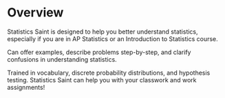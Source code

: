 # Overview
Statistics Saint is designed to help you better understand statistics, especially if you are in AP Statistics or an Introduction to Statistics course.

Can offer examples, describe problems step-by-step, and clarify confusions in understanding statistics. 

Trained in vocabulary, discrete probability distributions, and hypothesis testing. Statistics Saint can help you with your classwork and work assignments! 
